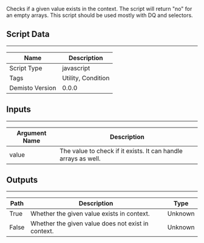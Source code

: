 Checks if a given value exists in the context. The script will return "no" for an empty arrays. This script should be used mostly with DQ and selectors.

## Script Data
---

| **Name** | **Description** |
| --- | --- |
| Script Type | javascript |
| Tags | Utility, Condition |
| Demisto Version | 0.0.0 |

## Inputs
---

| **Argument Name** | **Description** |
| --- | --- |
| value | The value to check if it exists. It can handle arrays as well. |

## Outputs
---

| **Path** | **Description** | **Type** |
| --- | --- | --- |
| True | Whether the given value exists in context. | Unknown |
| False | Whether the given value does not exist in context. | Unknown |

